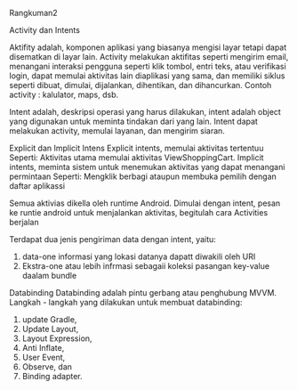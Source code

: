 Rangkuman2

Activity dan Intents

Aktifity adalah, komponen aplikasi yang biasanya mengisi layar tetapi dapat disematkan di layar lain.
Activity melakukan aktifitas seperti mengirim email, menangani interaksi pengguna seperti klik tombol, entri teks, atau verifikasi login, dapat memulai aktivitas lain diaplikasi yang sama, dan memiliki siklus seperti dibuat, dimulai, dijalankan, dihentikan, dan dihancurkan.
Contoh activity : kalulator, maps, dsb.

Intent adalah, deskripsi operasi yang harus dilakukan, intent adalah object yang digunakan untuk meminta tindakan dari yang lain.
Intent dapat melakukan activity, memulai layanan, dan mengirim siaran.

Explicit dan Implicit Intens
Explicit intents, memulai aktivitas tertentuu
  Seperti: Aktivitas utama memulai aktivitas ViewShoppingCart.
Implicit intents, meminta sistem untuk menemukan aktivitas yang dapat menangani permintaan
  Seperti: Mengklik berbagi ataupun membuka pemilih dengan daftar aplikassi

Semua aktivias dikella oleh runtime Android. Dimulai dengan intent, pesan ke runtie android untuk menjalankan aktivitas, begitulah cara Activities berjalan

Terdapat dua jenis pengiriman data dengan intent, yaitu:
1. data-one informasi yang lokasi datanya dapatt diwakili oleh URI
2. Ekstra-one atau lebih infrmasi sebagaii koleksi pasangan key-value daalam bundle

Databinding
Databinding adalah pintu gerbang atau penghubung MVVM.
Langkah - langkah yang dilakukan untuk membuat databinding:
1. update Gradle,
2. Update Layout,
3. Layout Expression,
4. Anti Inflate, 
5. User Event,
6. Observe, dan
7. Binding adapter.
